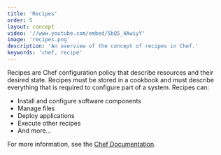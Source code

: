 ```yaml
---
title: 'Recipes'
order: 5
layout: concept
video: '//www.youtube.com/embed/5bQ5_4AwiyY'
image: 'recipes.png'
description: 'An overview of the concept of recipes in Chef.'
keywords: 'chef, recipe'
---
```


Recipes are Chef configuration policy that describe resources and their desired state. Recipes must be stored in a cookbook and must describe everything that is required to configure part of a system. Recipes can:

  * Install and configure software components
  * Manage files
  * Deploy applications
  * Execute other recipes
  * And more...

For more information, see the [Chef Documentation](http://docs.opscode.com/essentials_cookbook_recipes.html).
